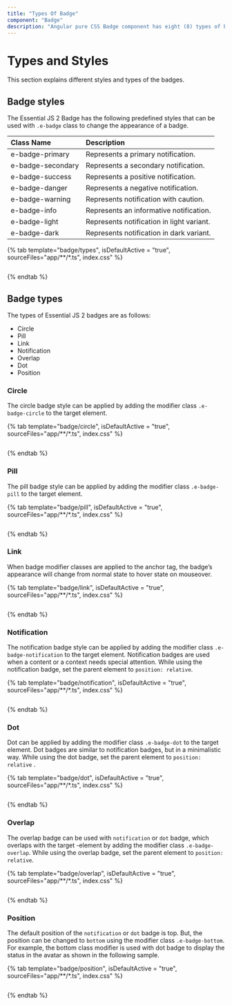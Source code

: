 ```yaml
---
title: "Types Of Badge"
component: "Badge"
description: "Angular pure CSS Badge component has eight (8) types of badges, namely circle, pill, link, notification, overlap, dot, and position."
---
```


# Types and Styles

This section explains different styles and types of the badges.

## Badge styles

The Essential JS 2 Badge has the following predefined styles that can be used with `.e-badge` class to change the appearance of a badge.

| Class Name        | Description
| :-------------    |:-------------
| e-badge-primary   | Represents a primary notification.
| e-badge-secondary | Represents a secondary notification.
| e-badge-success   | Represents a positive notification.
| e-badge-danger    | Represents a negative notification.
| e-badge-warning   | Represents notification with caution.
| e-badge-info      | Represents an informative notification.
| e-badge-light     | Represents notification in light variant.
| e-badge-dark      | Represents notification in dark variant.

{% tab template="badge/types", isDefaultActive = "true", sourceFiles="app/**/*.ts", index.css" %}

```typescript

```

{% endtab %}

## Badge types

The types of Essential JS 2 badges are as follows:

* Circle
* Pill
* Link
* Notification
* Overlap
* Dot
* Position

### Circle

The circle badge style can be applied by adding the modifier class `.e-badge-circle` to the target element.

{% tab template="badge/circle", isDefaultActive = "true", sourceFiles="app/**/*.ts", index.css" %}

```typescript

```

{% endtab %}

### Pill

The pill badge style can be applied by adding the modifier class `.e-badge-pill` to the target element.

{% tab template="badge/pill", isDefaultActive = "true", sourceFiles="app/**/*.ts", index.css" %}

```typescript

```

{% endtab %}

### Link

When badge modifier classes are applied to the anchor tag, the badge’s appearance will change from normal state to hover state on mouseover.

{% tab template="badge/link", isDefaultActive = "true", sourceFiles="app/**/*.ts", index.css" %}

```typescript

```

{% endtab %}

### Notification

The notification badge style can be applied by adding the modifier class `.e-badge-notification` to the
target element. Notification badges are used when a content or a context needs special attention.
While using the notification badge, set the parent element to `position: relative`.

{% tab template="badge/notification", isDefaultActive = "true", sourceFiles="app/**/*.ts", index.css" %}

```typescript

```

{% endtab %}

### Dot

Dot can be applied by adding the modifier class `.e-badge-dot` to the target element. Dot badges are
similar to notification badges, but in a minimalistic way. While using the dot badge, set the parent
element to `position: relative` .

{% tab template="badge/dot", isDefaultActive = "true", sourceFiles="app/**/*.ts", index.css" %}

```typescript

```

{% endtab %}

### Overlap

The overlap badge can be used with `notification` or `dot` badge, which overlaps with the target
-element by adding the modifier class `.e-badge-overlap`. While using the overlap badge, set the
parent element to `position: relative`.

{% tab template="badge/overlap", isDefaultActive = "true", sourceFiles="app/**/*.ts", index.css" %}

```typescript

```

{% endtab %}

### Position

The default position of the `notification` or `dot` badge is top. But, the position can be changed
to `bottom` using the modifier class `.e-badge-bottom`. For example, the bottom class modifier is used
with dot badge to display the status in the avatar as shown in the following sample.

{% tab template="badge/position", isDefaultActive = "true", sourceFiles="app/**/*.ts", index.css" %}

```typescript

```

{% endtab %}
